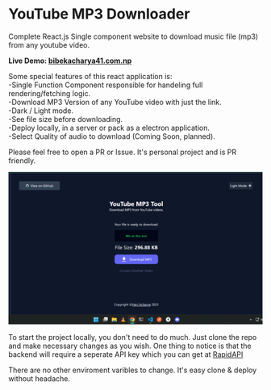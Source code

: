 # YouTube MP3 Downloader

Complete React.js Single component website to download music file (mp3) from any youtube video.

<strong>Live Demo: <a href="https://bibekacharya41.com.np">bibekacharya41.com.np</a></strong>

Some special features of this react application is:<br/>
-Single Function Component responsible for handeling full rendering/fetching logic.<br/>
-Download MP3 Version of any YouTube video with just the link.<br/>
-Dark / Light mode.<br/>
-See file size before downloading.<br/>
-Deploy locally, in a server or pack as a electron application.<br/>
-Select Quality of audio to download (Coming Soon, planned).<br/>

<italic>Please feel free to open a PR or Issue. It's personal project and is PR friendly.</italic>

<img src="public/image2.png">

To start the project locally, you don't need to do much. Just clone the repo and make necessary changes as you wish. One thing to notice is that the backend will require a seperate API key which you can get at <a href="https://rapidapi.com/420vijay47/api/youtube-mp3-downloader2/">RapidAPI</a>

There are no other enviroment varibles to change. It's easy clone & deploy without headache.

